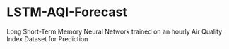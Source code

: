 # LSTM-AQI-Forecast
Long Short-Term Memory Neural Network trained on an hourly Air Quality Index Dataset for Prediction
